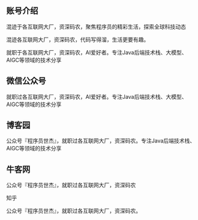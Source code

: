 ## 账号介绍

混迹于各互联网大厂，资深码农，聚焦程序员的精彩生活，探索全球科技动态



混迹各互联网大厂，资深码农，代码写得溜，生活更要有趣。



就职于各互联网大厂，资深码农，AI爱好者。专注Java后端技术栈、大模型、AIGC等领域的技术分享



## 微信公众号

就职过各互联网大厂，资深码农，AI爱好者。专注Java后端技术栈、大模型、AIGC等领域的技术分享



## 博客园

公众号『程序员世杰』，就职过各互联网大厂，资深码农。专注Java后端技术栈、AIGC等领域的技术分享



## 牛客网

公众号『程序员世杰』，就职过各互联网大厂，资深码农



知乎

公众号『程序员世杰』，就职过各互联网大厂，资深码农。
